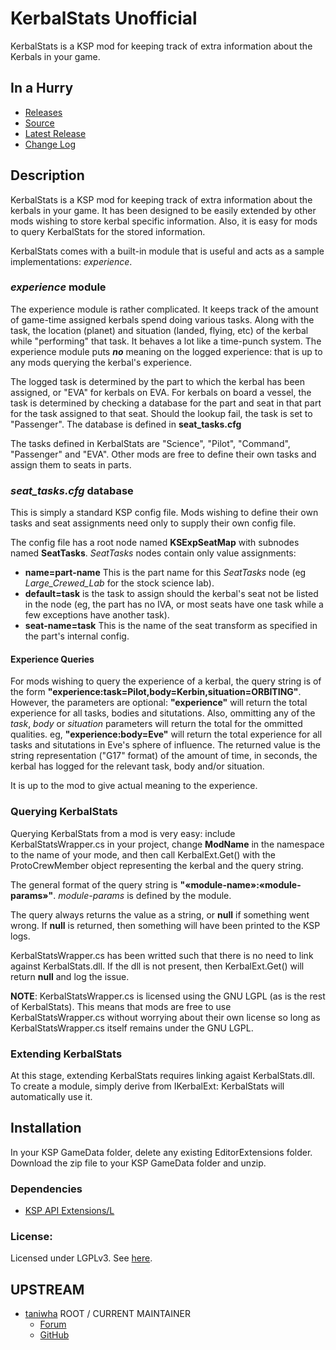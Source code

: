 # KerbalStats Unofficial

KerbalStats is a KSP mod for keeping track of extra information about the Kerbals in your game. 


## In a Hurry

* [Releases](https://github.com/net-lisias-kspu/KerbalWindTunnel/tree/Archive)
* [Source](https://github.com/net-lisias-kspu/KerbalWindTunnel)
* [Latest Release](https://github.com/net-lisias-kspu/KerbalWindTunnel/releases)
* [Change Log](./CHANGE_LOG.md)


## Description

KerbalStats is a KSP mod for keeping track of extra information about the kerbals in your game. It has been designed to be easily extended by other mods wishing to store kerbal specific information. Also, it is easy for mods to query KerbalStats for the stored information.

KerbalStats comes with a built-in module that is useful and acts as a
sample implementations: *experience*.

### *experience* module
The experience module is rather complicated. It keeps track of the amount of game-time assigned kerbals spend doing various tasks. Along with the task, the location (planet) and situation (landed, flying, etc) of the kerbal while "performing" that task. It behaves a lot like a time-punch system. The experience module puts ***no*** meaning on the logged experience: that is up to any mods querying the kerbal's experience.

The logged task is determined by the part to which the kerbal has been assigned, or "EVA" for kerbals on EVA. For kerbals on board a vessel, the task is determined by checking a database for the part and seat in that part for the task assigned to that seat. Should the lookup fail, the task is set to "Passenger". The database is defined in **seat_tasks.cfg**

The tasks defined in KerbalStats are "Science", "Pilot", "Command",
"Passenger" and "EVA". Other mods are free to define their own tasks and assign them to seats in parts.

### *seat_tasks.cfg* database
This is simply a standard KSP config file. Mods wishing to define their own tasks and seat assignments need only to supply their own config file.

The config file has a root node named **KSExpSeatMap** with subnodes named **SeatTasks**. *SeatTasks* nodes contain only value assignments:

* **name=part-name** This is the part name for this *SeatTasks* node (eg *Large_Crewed_Lab* for the stock science lab).
* **default=task** is the task to assign should the kerbal's seat not be listed in the node (eg, the part has no IVA, or most seats have one task while a few exceptions have another task).
* **seat-name=task** This is the name of the seat transform as specified in the part's internal config.

#### Experience Queries
For mods wishing to query the experience of a kerbal, the query string is of the form **"experience:task=Pilot,body=Kerbin,situation=ORBITING"**.
However, the parameters are optional: **"experience"** will return the total experience for all tasks, bodies and situtations. Also, ommitting any of the *task*, *body* or *situation* parameters will return the total for the ommitted qualities. eg, **"experience:body=Eve"** will return the total experience for all tasks and situtations in Eve's sphere of influence. The returned value is the string representation ("G17" format) of the amount of time, in seconds, the kerbal has logged for the relevant task, body and/or situation.

It is up to the mod to give actual meaning to the experience.

### Querying KerbalStats
Querying KerbalStats from a mod is very easy: include KerbalStatsWrapper.cs in your project, change **ModName** in the namespace to the name of your mode, and then call KerbalExt.Get() with the ProtoCrewMember object representing the kerbal and the query string.

The general format of the query string is **"&laquo;module-name&raquo;:&laquo;module-params&raquo;"**. *module-params* is defined by the module.

The query always returns the value as a string, or **null** if something went wrong. If **null** is returned, then something will have been printed to the KSP logs.

KerbalStatsWrapper.cs has been writted such that there is no need to link against KerbalStats.dll. If the dll is not present, then KerbalExt.Get() will return **null** and log the issue.

**NOTE**: KerbalStatsWrapper.cs is licensed using the GNU LGPL (as is the rest of KerbalStats). This means that mods are free to use
KerbalStatsWrapper.cs without worrying about their own license so long as KerbalStatsWrapper.cs itself remains under the GNU LGPL.

### Extending KerbalStats
At this stage, extending KerbalStats requires linking agaist
KerbalStats.dll. To create a module, simply derive from IKerbalExt:
KerbalStats will automatically use it.


## Installation

In your KSP GameData folder, delete any existing EditorExtensions folder. Download the zip file to your KSP GameData folder and unzip.﻿

### Dependencies

* [KSP API Extensions/L](https://github.com/net-lisias-ksp/KSPAPIExtensions)

### License:

Licensed under LGPLv3. See [here](./LICENSE).


## UPSTREAM

* [taniwha](https://forum.kerbalspaceprogram.com/index.php?/profile/57176-taniwha/) ROOT / CURRENT MAINTAINER
	+ [Forum](https://forum.kerbalspaceprogram.com/index.php?/topic/89285-14-kerbalstats-v303/)
	+ [GitHub](https://github.com/taniwha/KerbalStats)
